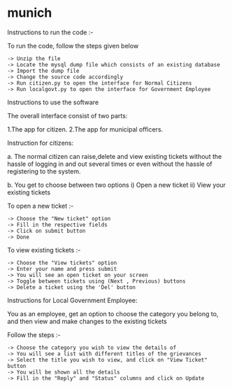 # munich

Instructions to run the code :-

To run the code, follow the steps given below

	-> Unzip the file 
	-> Locate the mysql dump file which consists of an existing database
	-> Import the dump file 
	-> Change the source code accordingly 
	-> Run citizen.py to open the interface for Normal Citizens
	-> Run localgovt.py to open the interface for Government Employee
	
  
  Instructions to use the software 
  
  The overall interface consist of two parts:

1.The app for citizen.
2.The app for municipal officers.

Instruction for citizens:

a. The normal citizen can raise,delete and view existing tickets without
the hassle of logging in and out several times or even without the hassle of
registering to the system.

b. You get to choose between two options
	i)  Open a new ticket
	ii) View your existing tickets 

To open a new ticket :- 

	-> Choose the "New ticket" option
	-> Fill in the respective fields 
	-> Click on submit button
	-> Done

To view existing tickets :- 

	-> Choose the "View tickets" option
	-> Enter your name and press submit
	-> You will see an open ticket on your screen
	-> Toggle between tickets using (Next , Previous) buttons
	-> Delete a ticket using the 'Del' button

Instructions for Local Government Employee:

You as an employee, get an option to choose the category you belong to, and 
then view and make changes to the existing tickets

Follow the steps :- 

	-> Choose the category you wish to view the details of
	-> You will see a list with different titles of the grievances
	-> Select the title you wish to view, and click on "View Ticket" button
	-> You will be shown all the details
	-> Fill in the "Reply" and "Status" columns and click on Update



  
